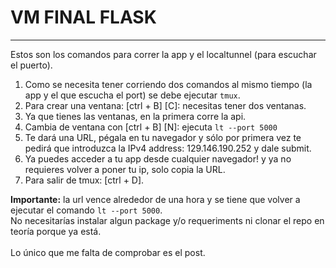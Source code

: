 # VM FINAL FLASK 
---
Estos son los comandos para correr la app y el localtunnel (para escuchar el puerto).
1. Como se necesita tener corriendo dos comandos al mismo tiempo (la app y el que escucha el port) se debe ejecutar ```tmux```.
2. Para crear una ventana: [ctrl + B] [C]: necesitas tener dos ventanas.
3. Ya que tienes las ventanas, en la primera corre la api.
4. Cambia de ventana con [ctrl + B] [N]: ejecuta `lt --port 5000`
5. Te dará una URL, pégala en tu navegador y sólo por primera vez te pedirá que introduzca la IPv4 address: 129.146.190.252 y dale submit.
6. Ya puedes acceder a tu app desde cualquier navegador! y ya no requieres volver a poner tu ip, solo copia la URL.
8. Para salir de tmux: [ctrl + D].

**Importante:** la url vence alrededor de una hora y se tiene que volver a ejecutar el comando `lt --port 5000`.
<br>
No necesitarías instalar algun package y/o requeriments ni clonar el repo en teoría porque ya está.  
<br>
Lo único que me falta de comprobar es el post. 
